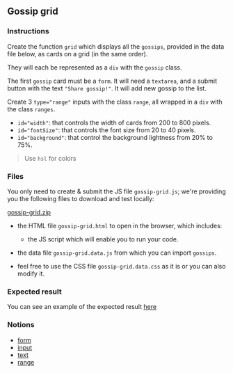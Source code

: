 ## Gossip grid

### Instructions

Create the function `grid` which displays all the `gossips`, provided in the data file below, as cards on a grid (in the same order).

They will each be represented as a `div` with the `gossip` class.

The first `gossip` card must be a `form`. It will need a `textarea`, and a submit button with the text `"Share gossip!"`. It will add new gossip to the list.

Create 3 `type="range"` inputs with the class `range`, all wrapped in a `div` with the class `ranges`.

- `id="width"`: that controls the width of cards from 200 to 800 pixels.
- `id="fontSize"`: that controls the font size from 20 to 40 pixels.
- `id="background"`: that control the background lightness from 20% to 75%.

> Use `hsl` for colors

### Files

You only need to create & submit the JS file `gossip-grid.js`; we're providing you the following files to download and test locally:

[gossip-grid.zip](https://assets.01-edu.org/gossip-grid.zip)

- the HTML file `gossip-grid.html` to open in the browser, which includes:

  - the JS script which will enable you to run your code.

- the data file `gossip-grid.data.js` from which you can import `gossips`.

- feel free to use the CSS file `gossip-grid.data.css` as it is or you can also modify it.

### Expected result

You can see an example of the expected result [here](https://youtu.be/nbR2eHBqTxU)

### Notions

- [form](https://developer.mozilla.org/en-US/docs/Web/HTML/Element/Form)
- [input](https://developer.mozilla.org/en-US/docs/Web/HTML/Element/Input)
- [text](https://developer.mozilla.org/en-US/docs/Web/HTML/Element/input/text)
- [range](https://developer.mozilla.org/en-US/docs/Web/HTML/Element/input/range)
